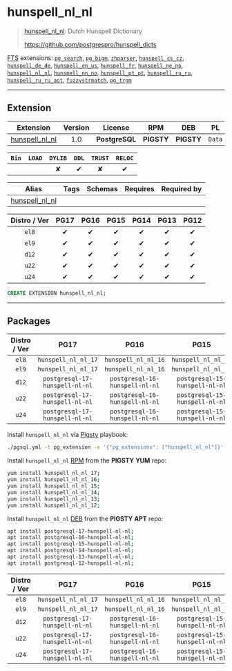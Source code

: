 # hunspell_nl_nl


> [hunspell_nl_nl](https://github.com/postgrespro/hunspell_dicts): Dutch Hunspell Dictionary
>
> https://github.com/postgrespro/hunspell_dicts





[FTS](/fts) extensions: [`pg_search`](/pg_search), [`pg_bigm`](/pg_bigm), [`zhparser`](/zhparser), [`hunspell_cs_cz`](/hunspell_cs_cz), [`hunspell_de_de`](/hunspell_de_de), [`hunspell_en_us`](/hunspell_en_us), [`hunspell_fr`](/hunspell_fr), [`hunspell_ne_np`](/hunspell_ne_np), [`hunspell_nl_nl`](/hunspell_nl_nl), [`hunspell_nn_no`](/hunspell_nn_no), [`hunspell_pt_pt`](/hunspell_pt_pt), [`hunspell_ru_ru`](/hunspell_ru_ru), [`hunspell_ru_ru_aot`](/hunspell_ru_ru_aot), [`fuzzystrmatch`](/fuzzystrmatch), [`pg_trgm`](/pg_trgm)


-------
## Extension


| Extension | Version | License | RPM | DEB | PL |
|-----------|:-------:|:-------:|:---:|:---:|:--:|
| [hunspell_nl_nl](https://github.com/postgrespro/hunspell_dicts) | 1.0 | **<span class="tcblue">PostgreSQL</span>** | **<span class="tcwarn">PIGSTY</span>** | **<span class="tcwarn">PIGSTY</span>** | `Data` |



| `Bin` | `LOAD` | `DYLIB` | `DDL` | `TRUST` | `RELOC` |
|:-----:|:------:|:-------:|:-----:|:-------:|:-------:|
|  |  | <span class="tcwarn">✘</span> | <span class="tcblue">✔</span> | <span class="tcwarn">✘</span> | <span class="tcblue">✔</span> |



| Alias | Tags | Schemas | Requires | Required by |
|-------|------|---------|----------|-------------|
| [hunspell_nl_nl](/hunspell_nl_nl) |  |  |  |  |



| Distro / Ver | PG17 | PG16 | PG15 | PG14 | PG13 | PG12 |
|:------------:|:----:|:----:|:----:|:----:|:----:|:----:|
| `el8` | <span class="tcblue">✔</span> | <span class="tcblue">✔</span> | <span class="tcblue">✔</span> | <span class="tcblue">✔</span> | <span class="tcblue">✔</span> | <span class="tcblue">✔</span> |
| `el9` | <span class="tcblue">✔</span> | <span class="tcblue">✔</span> | <span class="tcblue">✔</span> | <span class="tcblue">✔</span> | <span class="tcblue">✔</span> | <span class="tcblue">✔</span> |
| `d12` | <span class="tcblue">✔</span> | <span class="tcblue">✔</span> | <span class="tcblue">✔</span> | <span class="tcblue">✔</span> | <span class="tcblue">✔</span> | <span class="tcblue">✔</span> |
| `u22` | <span class="tcblue">✔</span> | <span class="tcblue">✔</span> | <span class="tcblue">✔</span> | <span class="tcblue">✔</span> | <span class="tcblue">✔</span> | <span class="tcblue">✔</span> |
| `u24` | <span class="tcblue">✔</span> | <span class="tcblue">✔</span> | <span class="tcblue">✔</span> | <span class="tcblue">✔</span> | <span class="tcblue">✔</span> | <span class="tcblue">✔</span> |





```sql
CREATE EXTENSION hunspell_nl_nl;
```

-----------


## Packages


| Distro / Ver | PG17 | PG16 | PG15 | PG14 | PG13 | PG12 |
|:------------:|:----:|:----:|:----:|:----:|:----:|:----:|
| `el8` | `hunspell_nl_nl_17` | `hunspell_nl_nl_16` | `hunspell_nl_nl_15` | `hunspell_nl_nl_14` | `hunspell_nl_nl_13` | `hunspell_nl_nl_12` |
| `el9` | `hunspell_nl_nl_17` | `hunspell_nl_nl_16` | `hunspell_nl_nl_15` | `hunspell_nl_nl_14` | `hunspell_nl_nl_13` | `hunspell_nl_nl_12` |
| `d12` | `postgresql-17-hunspell-nl-nl` | `postgresql-16-hunspell-nl-nl` | `postgresql-15-hunspell-nl-nl` | `postgresql-14-hunspell-nl-nl` | `postgresql-13-hunspell-nl-nl` | `postgresql-12-hunspell-nl-nl` |
| `u22` | `postgresql-17-hunspell-nl-nl` | `postgresql-16-hunspell-nl-nl` | `postgresql-15-hunspell-nl-nl` | `postgresql-14-hunspell-nl-nl` | `postgresql-13-hunspell-nl-nl` | `postgresql-12-hunspell-nl-nl` |
| `u24` | `postgresql-17-hunspell-nl-nl` | `postgresql-16-hunspell-nl-nl` | `postgresql-15-hunspell-nl-nl` | `postgresql-14-hunspell-nl-nl` | `postgresql-13-hunspell-nl-nl` | `postgresql-12-hunspell-nl-nl` |



Install `hunspell_nl_nl` via [Pigsty](https://pigsty.io/docs/pgext/usage/install/) playbook:

```bash
./pgsql.yml -t pg_extension -e '{"pg_extensions": ["hunspell_nl_nl"]}'
```


Install `hunspell_nl_nl` [RPM](/rpm) from the **<span class="tcwarn">PIGSTY</span>** **YUM** repo:

```bash
yum install hunspell_nl_nl_17;
yum install hunspell_nl_nl_16;
yum install hunspell_nl_nl_15;
yum install hunspell_nl_nl_14;
yum install hunspell_nl_nl_13;
yum install hunspell_nl_nl_12;
```


Install `hunspell_nl_nl` [DEB](/deb) from the **<span class="tcwarn">PIGSTY</span>** **APT** repo:

```bash
apt install postgresql-17-hunspell-nl-nl;
apt install postgresql-16-hunspell-nl-nl;
apt install postgresql-15-hunspell-nl-nl;
apt install postgresql-14-hunspell-nl-nl;
apt install postgresql-13-hunspell-nl-nl;
apt install postgresql-12-hunspell-nl-nl;
```




| Distro / Ver | PG17 | PG16 | PG15 | PG14 | PG13 | PG12 |
|:------------:|:----:|:----:|:----:|:----:|:----:|:----:|
| `el8` | `hunspell_nl_nl_17` | `hunspell_nl_nl_16` | `hunspell_nl_nl_15` | `hunspell_nl_nl_14` | `hunspell_nl_nl_13` | `hunspell_nl_nl_12` |
| `el9` | `hunspell_nl_nl_17` | `hunspell_nl_nl_16` | `hunspell_nl_nl_15` | `hunspell_nl_nl_14` | `hunspell_nl_nl_13` | `hunspell_nl_nl_12` |
| `d12` | `postgresql-17-hunspell-nl-nl` | `postgresql-16-hunspell-nl-nl` | `postgresql-15-hunspell-nl-nl` | `postgresql-14-hunspell-nl-nl` | `postgresql-13-hunspell-nl-nl` | `postgresql-12-hunspell-nl-nl` |
| `u22` | `postgresql-17-hunspell-nl-nl` | `postgresql-16-hunspell-nl-nl` | `postgresql-15-hunspell-nl-nl` | `postgresql-14-hunspell-nl-nl` | `postgresql-13-hunspell-nl-nl` | `postgresql-12-hunspell-nl-nl` |
| `u24` | `postgresql-17-hunspell-nl-nl` | `postgresql-16-hunspell-nl-nl` | `postgresql-15-hunspell-nl-nl` | `postgresql-14-hunspell-nl-nl` | `postgresql-13-hunspell-nl-nl` | `postgresql-12-hunspell-nl-nl` |





